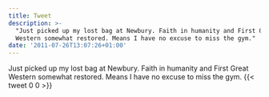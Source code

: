 ```yaml
---
title: Tweet
description: >-
  "Just picked up my lost bag at Newbury. Faith in humanity and First Great
  Western somewhat restored. Means I have no excuse to miss the gym."
date: '2011-07-26T13:07:26+01:00'
---
```

Just picked up my lost bag at Newbury. Faith in humanity and First Great Western somewhat restored. Means I have no excuse to miss the gym.
      {{< tweet 0 0 >}}
    
